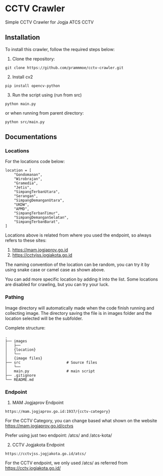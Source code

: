 # CCTV Crawler 

Simple CCTV Crawler for Jogja ATCS CCTV

## Installation

To install this crawler, follow the required steps below:
1. Clone the repository:
```
git clone https://github.com/prammmoe/cctv-crawler.git
```

2. Install cv2

```
pip install opencv-python
```

3. Run the script using (run from src) 

```
python main.py
```

or when running from parent directory:

```
python src/main.py
```

## Documentations

### Locations 

For the locations code below:

```
location = [
    "Gondomanan",
    "Wirobrajan",
    "Gramedia",
    "Jetis",
    "SimpangTerbanUtara",
    "Serangan",
    "SimpangDemanganUtara",
    "UKDW",
    "APMD",
    "SimpangTerbanTimur",
    "SimpangDemanganSelatan",
    "SimpangTerbanBarat",
]
```

Locations above is related from where you used the endpoint, so always refers to these sites:

1. https://mam.jogjaprov.go.id
2. https://cctvjss.jogjakota.go.id

The naming convention of the location can be random, you can try it by using snake case or camel case as shown above.

You can add more specific location by adding it into the list. Some locations are disabled for crawling, but you can try your luck.

### Pathing

Image directory will automatically made when the code finish running and collecting image. The directory saving the file is in images folder and the location selected will be the subfolder.

Complete structure:

    .
    ├── images
    │   ├──
    │   {location} 
    │   └──
    │   {image files}
    ├── src                     # Source files 
    │   └──
    │   main.py                 # main script 
    ├── .gitignore
    └── README.md


### Endpoint

1. MAM Jogjaprov Endpoint 
```
https://mam.jogjaprov.go.id:1937/{cctv-category}
```
For the CCTV Category, you can change based what shown on the website https://mam.jogjaprov.go.id/cctvs

Prefer using just two endpoint: /atcs/ and /atcs-kota/

2. CCTV Jogjakota Endpoint
```
https://cctvjss.jogjakota.go.id/atcs/
```
For the CCTV endpoint, we only used /atcs/ as referred from https://cctv.jogjakota.go.id/